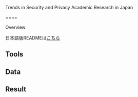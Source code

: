 Trends in Security and Privacy Academic Research in Japan

====

Overview

日本語版READMEは[こちら](/README-jp.md)

## Tools

## Data

## Result